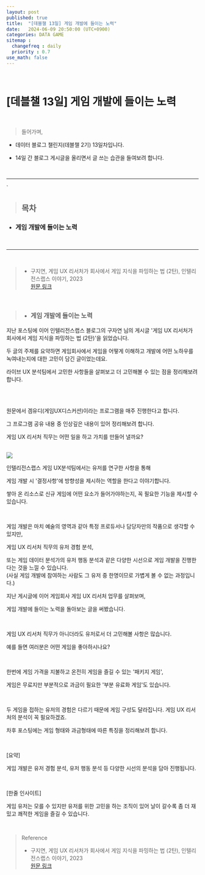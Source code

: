 ```yaml
---
layout: post
published: true
title:  "[데블챌 13일] 게임 개발에 들이는 노력"
date:   2024-06-09 20:50:00 (UTC+0900)
categories: DATA GAME
sitemap :
  changefreq : daily
  priority : 0.7
use_math: false
---
```



<br />

# [데블챌 13일] 게임 개발에 들이는 노력



<br />

> 들어가며,

- 데이터 블로그 챌린지(데블챌 2기) 13일차입니다.

- 14일 간 블로그 게시글을 올리면서 글 쓰는 습관을 들여보려 합니다.

<br />

----
`
> ## 목차

* ### 게임 개발에 들이는 노력

<br />

----

<br />

> - 구지연, 게임 UX 리서처가 회사에서 게임 지식을 파밍하는 법 (2탄), 인텔리전스랩스 이야기, 2023 <br /> <A href = 'https://www.intelligencelabs.tech/8ec650c0-f86e-4045-bf2d-aa2e39ba29d6#8ec650c0-f86e-4045-bf2d-aa2e39ba29d6' > 원문 링크 </A>




<br />

> * ### 게임 개발에 들이는 노력

지난 포스팅에 이어 인텔리전스랩스 블로그의 구자연 님의 게시글 '게임 UX 리서처가 회사에서 게임 지식을 파밍하는 법 (2탄)'을 읽었습니다.

두 글의 주제를 요약하면 게임회사에서 게임을 어떻게 이해하고 개발에 어떤 노하우를 녹여내는지에 대한 고민이 담긴 글이었는데요.

라이브 UX 분석팀에서 고민한 사항들을 살펴보고 더 고민해볼 수 있는 점을 정리해보려 합니다.

<br />


<br />

원문에서 겜유디(게임UX디스커션)이라는 프로그램을 매주 진행한다고 합니다.

그 프로그램 공유 내용 중 인상깊은 내용이 있어 정리해보려 합니다.

게임 UX 리서처 직무는 어떤 일을 하고 가치를 만들어 낼까요?


<br />

<img src="https://capture.dropbox.com/CfFoJvRa2kdjHkWA?raw=1">


<br />



인텔리전스랩스 게임 UX분석팀에서는 유저를 연구한 사항을 통해 

게임 개발 시 '결정사항'에 방향성을 제시하는 역할을 한다고 이야기합니다.

쌓아 온 리소스로 신규 게임에 어떤 요소가 들어가야하는지, 꼭 필요한 기능을 제시할 수 있습니다.

<br />

게임 개발은 마치 예술의 영역과 같아 특정 프로듀서나 담당자만의 작품으로 생각할 수 있지만,

게임 UX 리서처 직무의 유저 경험 분석,

또는 게임 데이터 분석가의 유저 행동 분석과 같은 다양한 시선으로 게임 개발을 진행한다는 것을 느낄 수 있습니다.
<br /> (사실 게임 개발에 참여하는 사람도 그 유저 중 한명이므로 가볍게 볼 수 없는 과정입니다.)



지난 게시글에 이어 게임회사 게임 UX 리서처 업무를 살펴보며,

게임 개발에 들이는 노력을 돌아보는 글을 써봤습니다.

<br />

게임 UX 리서처 직무가 아니더라도 유저로서 더 고민해볼 사항은 많습니다. 

예를 들면 여러분은 어떤 게임을 좋아하시나요?

<br />

한번에 게임 가격을 지불하고 온전히 게임을 즐길 수 있는 '패키지 게임',

게임은 무료지만 부분적으로 과금이 필요한 '부분 유료화 게임'도 있습니다.

<br />

두 게임을 접하는 유저의 경험은 다르기 때문에 게임 구성도 달라집니다. 게임 UX 리서처의 분석이 꼭 필요하겠죠.

차후 포스팅에는 게임 형태와 과금형태에 따른 특징을 정리해보려 합니다. 

<br />

[요약] 

게임 개발은 유저 경험 분석, 유저 행동 분석 등 다양한 시선의 분석을 담아 진행됩니다.

<br />

[한줄 인사이트]

게임 유저는 모를 수 있지만 유저를 위한 고민을 하는 조직이 있어 날이 갈수록 좀 더 재밌고 쾌적한 게임을 즐길 수 있습니다.


<br />


> Reference
> - 구지연, 게임 UX 리서처가 회사에서 게임 지식을 파밍하는 법 (2탄), 인텔리전스랩스 이야기, 2023 <br /> <A href = 'https://www.intelligencelabs.tech/8ec650c0-f86e-4045-bf2d-aa2e39ba29d6#8ec650c0-f86e-4045-bf2d-aa2e39ba29d6' > 원문 링크 </A>